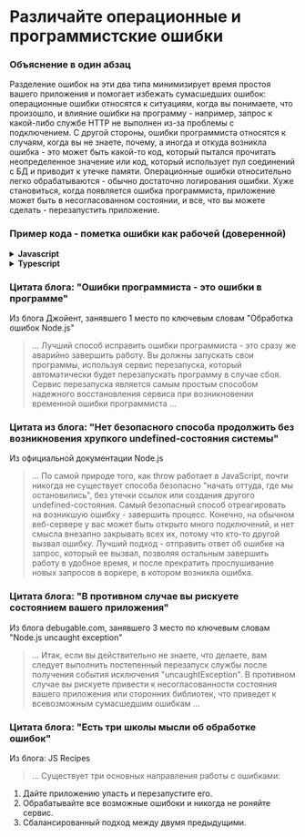 # Различайте операционные и программистские ошибки

### Объяснение в один абзац

Разделение ошибок на эти два типа минимизирует время простоя вашего приложения и помогает избежать сумасшедших ошибок: операционные ошибки относятся к ситуациям, когда вы понимаете, что произошло, и влияние ошибки на программу - например, запрос к какой-либо службе HTTP не выполнен из-за проблемы с подключением. С другой стороны, ошибки программиста относятся к случаям, когда вы не знаете, почему, а иногда и откуда возникла ошибка - это может быть какой-то код, который пытался прочитать неопределенное значение или код, который использует пул соединений с БД и приводит к утечке памяти. Операционные ошибки относительно легко обрабатываются - обычно достаточно логирования ошибки. Хуже становиться, когда появляется ошибка программиста, приложение может быть в несогласованном состоянии, и все, что вы можете сделать - перезапустить приложение.

### Пример кода - пометка ошибки как рабочей (доверенной)

<details>
<summary><strong>Javascript</strong></summary>

```javascript
// помечаем объект ошибки, как операционный
const myError = new Error('Как мы можем добавить продукт, если значение не задано?');
myError.isOperational = true;

// или, если вы используете централизированную фабрику ошибок (смотрите другие примеры в статье "Используйте только встроенный объект Error")
class AppError {
  constructor (commonType, description, isOperational) {
    Error.call(this);
    Error.captureStackTrace(this);
    this.commonType = commonType;
    this.description = description;
    this.isOperational = isOperational;
  }
};

throw new AppError(errorManagement.commonErrors.InvalidInput, 'Описываем, что произошло', true);

```
</details>

<details>
<summary><strong>Typescript</strong></summary>

```typescript
// или, если вы используете централизированную фабрику ошибок (смотрите другие примеры в статье "Используйте только встроенный объект Error")
export class AppError extends Error {
  public readonly commonType: string;
  public readonly isOperational: boolean;

  constructor(commonType: string, description: string, isOperational: boolean) {
    super(description);

    Object.setPrototypeOf(this, new.target.prototype); // восстанавливаем цепочку прототипов

    this.commonType = commonType;
    this.isOperational = isOperational;

    Error.captureStackTrace(this);
  }
}

// помечаем объект ошибки, как операционный (true)
throw new AppError(errorManagement.commonErrors.InvalidInput, 'Describe here what happened', true);

```
</details>

### Цитата блога: "Ошибки программиста - это ошибки в программе"

Из блога Джойент, занявшего 1 место по ключевым словам "Обработка ошибок Node.js"

> … Лучший способ исправить ошибки программиста - это сразу же аварийно завершить работу. Вы должны запускать свои программы, используя сервис перезапуска, который автоматически будет перезапускать программу в случае сбоя. Сервис перезапуска является самым простым способом надежного восстановления сервиса при возникновении временной ошибки программиста …

### Цитата из блога: "Нет безопасного способа продолжить без возникновения хрупкого undefined-состояния системы"

Из официальной документации Node.js

> … По самой природе того, как throw работает в JavaScript, почти никогда не существует способа безопасно "начать оттуда, где мы остановились", без утечки ссылок или создания другого undefined-состояния. Самый безопасный способ отреагировать на возникшую ошибку - завершить процесс. Конечно, на обычном веб-сервере у вас может быть открыто много подключений, и нет смысла внезапно закрывать всех их, потому что кто-то другой вызвал ошибку. Лучший подход - отправить ответ об ошибке на запрос, который ее вызвал, позволяя остальным завершить работу в удобное время, и после прекратить прослушивание новых запросов в воркере, в котором возникла ошибка.

### Цитата блога: "В противном случае вы рискуете состоянием вашего приложения"

Из блога debugable.com, занявшего 3 место по ключевым словам "Node.js uncaught exception"

> … Итак, если вы действительно не знаете, что делаете, вам следует выполнить постепенный перезапуск службы после получения события исключения "uncaughtException". В противном случае вы рискуете привести к несогласованности состояния вашего приложения или сторонних библиотек, что приведет к всевозможным сумасшедшим ошибкам …

### Цитата блога: "Есть три школы мысли об обработке ошибок"

Из блога: JS Recipes

> … Существует три основных направления работы с ошибками:
1. Дайте приложению упасть и перезапустите его.
2. Обрабатывайте все возможные ошибоки и никогда не роняйте сервис.
3. Сбалансированный подход между двумя предыдущими.